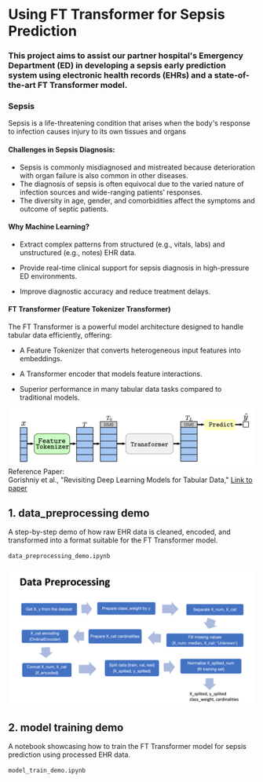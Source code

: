 # Using FT Transformer for Sepsis Prediction
### This project aims to assist our partner hospital's Emergency Department (ED) in developing a sepsis early prediction system using electronic health records (EHRs) and a state-of-the-art FT Transformer model.


### Sepsis
Sepsis is a life-threatening condition that arises when the body's response to infection causes injury to its own tissues and organs

#### Challenges in Sepsis Diagnosis:
- Sepsis is commonly misdiagnosed and mistreated because deterioration with organ failure is also common in other diseases. 
- The diagnosis of sepsis is often equivocal due to the varied nature of infection sources and wide-ranging patients’ responses. 
- The diversity in age, gender, and comorbidities affect the symptoms and outcome of septic patients.


#### Why Machine Learning?
- Extract complex patterns from structured (e.g., vitals, labs) and unstructured (e.g., notes) EHR data.

- Provide real-time clinical support for sepsis diagnosis in high-pressure ED environments.

- Improve diagnostic accuracy and reduce treatment delays.


####  FT Transformer (Feature Tokenizer Transformer)
The FT Transformer is a powerful model architecture designed to handle tabular data efficiently, offering:

- A Feature Tokenizer that converts heterogeneous input features into embeddings.

- A Transformer encoder that models feature interactions.

- Superior performance in many tabular data tasks compared to traditional models.

![Alt text](./image/image-1.png)
Reference Paper:  
Gorishniy et al., "Revisiting Deep Learning Models for Tabular Data," 
[Link to paper](https://arxiv.org/abs/2106.11959)



## 1. data_preprocessing demo
A step-by-step demo of how raw EHR data is cleaned, encoded, and transformed into a format suitable for the FT Transformer model.

`data_preprocessing_demo.ipynb`

![](./image/image.png)
## 2. model training demo
A notebook showcasing how to train the FT Transformer model for sepsis prediction using processed EHR data.

`model_train_demo.ipynb`
